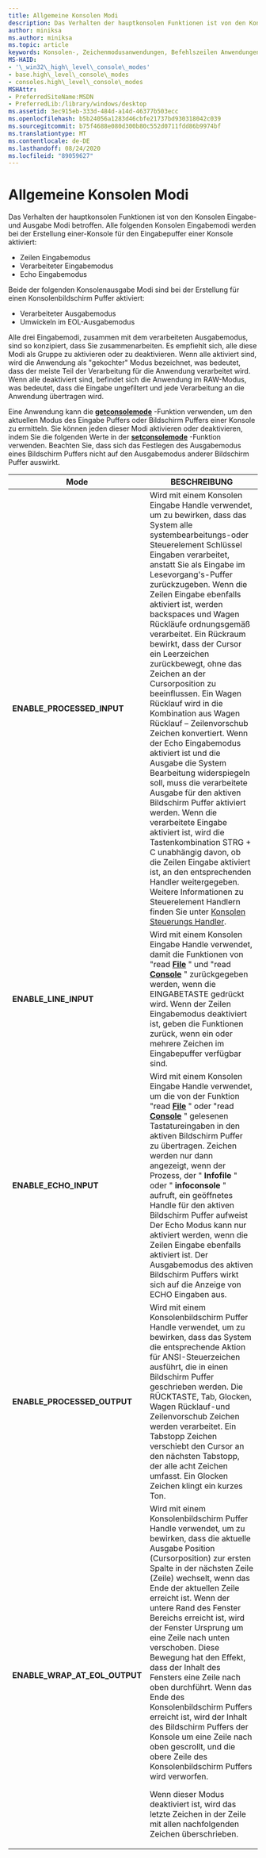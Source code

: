 ```yaml
---
title: Allgemeine Konsolen Modi
description: Das Verhalten der hauptkonsolen Funktionen ist von den Konsolen Eingabe-und Ausgabe Modi betroffen.
author: miniksa
ms.author: miniksa
ms.topic: article
keywords: Konsolen-, Zeichenmodusanwendungen, Befehlszeilen Anwendungen, Terminalanwendungen, Konsolen-API
MS-HAID:
- '\_win32\_high\_level\_console\_modes'
- base.high\_level\_console\_modes
- consoles.high\_level\_console\_modes
MSHAttr:
- PreferredSiteName:MSDN
- PreferredLib:/library/windows/desktop
ms.assetid: 3ec915eb-333d-484d-a14d-46377b503ecc
ms.openlocfilehash: b5b24056a1283d46cbfe21737bd930318042c039
ms.sourcegitcommit: b75f4688e080d300b80c552d0711fdd86b9974bf
ms.translationtype: MT
ms.contentlocale: de-DE
ms.lasthandoff: 08/24/2020
ms.locfileid: "89059627"
---
```

# <a name="high-level-console-modes"></a>Allgemeine Konsolen Modi


Das Verhalten der hauptkonsolen Funktionen ist von den Konsolen Eingabe-und Ausgabe Modi betroffen. Alle folgenden Konsolen Eingabemodi werden bei der Erstellung einer-Konsole für den Eingabepuffer einer Konsole aktiviert:

- Zeilen Eingabemodus
- Verarbeiteter Eingabemodus
- Echo Eingabemodus

Beide der folgenden Konsolenausgabe Modi sind bei der Erstellung für einen Konsolenbildschirm Puffer aktiviert:

- Verarbeiteter Ausgabemodus
- Umwickeln im EOL-Ausgabemodus

Alle drei Eingabemodi, zusammen mit dem verarbeiteten Ausgabemodus, sind so konzipiert, dass Sie zusammenarbeiten. Es empfiehlt sich, alle diese Modi als Gruppe zu aktivieren oder zu deaktivieren. Wenn alle aktiviert sind, wird die Anwendung als "gekochter" Modus bezeichnet, was bedeutet, dass der meiste Teil der Verarbeitung für die Anwendung verarbeitet wird. Wenn alle deaktiviert sind, befindet sich die Anwendung im RAW-Modus, was bedeutet, dass die Eingabe ungefiltert und jede Verarbeitung an die Anwendung übertragen wird.

Eine Anwendung kann die [**getconsolemode**](getconsolemode.md) -Funktion verwenden, um den aktuellen Modus des Eingabe Puffers oder Bildschirm Puffers einer Konsole zu ermitteln. Sie können jeden dieser Modi aktivieren oder deaktivieren, indem Sie die folgenden Werte in der [**setconsolemode**](setconsolemode.md) -Funktion verwenden. Beachten Sie, dass sich das Festlegen des Ausgabemodus eines Bildschirm Puffers nicht auf den Ausgabemodus anderer Bildschirm Puffer auswirkt.

<table>
<colgroup>
<col width="50%" />
<col width="50%" />
</colgroup>
<thead>
<tr class="header">
<th>Mode</th>
<th>BESCHREIBUNG</th>
</tr>
</thead>
<tbody>
<tr class="odd">
<td><strong>ENABLE_PROCESSED_INPUT</strong></td>
<td>Wird mit einem Konsolen Eingabe Handle verwendet, um zu bewirken, dass das System alle systembearbeitungs-oder Steuerelement Schlüssel Eingaben verarbeitet, anstatt Sie als Eingabe im Lesevorgang&#39;s-Puffer zurückzugeben. Wenn die Zeilen Eingabe ebenfalls aktiviert ist, werden backspaces und Wagen Rückläufe ordnungsgemäß verarbeitet. Ein Rückraum bewirkt, dass der Cursor ein Leerzeichen zurückbewegt, ohne das Zeichen an der Cursorposition zu beeinflussen. Ein Wagen Rücklauf wird in die Kombination aus Wagen Rücklauf – Zeilenvorschub Zeichen konvertiert. Wenn der Echo Eingabemodus aktiviert ist und die Ausgabe die System Bearbeitung widerspiegeln soll, muss die verarbeitete Ausgabe für den aktiven Bildschirm Puffer aktiviert werden. Wenn die verarbeitete Eingabe aktiviert ist, wird die Tastenkombination STRG + C unabhängig davon, ob die Zeilen Eingabe aktiviert ist, an den entsprechenden Handler weitergegeben. Weitere Informationen zu Steuerelement Handlern finden Sie unter <a href="console-control-handlers.md" data-raw-source="[Console Control Handlers](console-control-handlers.md)">Konsolen Steuerungs Handler</a>.</td>
</tr>
<tr class="even">
<td><strong>ENABLE_LINE_INPUT</strong></td>
<td>Wird mit einem Konsolen Eingabe Handle verwendet, damit die Funktionen von "read <a href="https://msdn.microsoft.com/library/windows/desktop/aa365467" data-raw-source="[&lt;strong&gt;ReadFile&lt;/strong&gt;](https://msdn.microsoft.com/library/windows/desktop/aa365467)"><strong>File</strong></a> " und "read <a href="readconsole.md" data-raw-source="[&lt;strong&gt;ReadConsole&lt;/strong&gt;](readconsole.md)"><strong>Console</strong></a> " zurückgegeben werden, wenn die EINGABETASTE gedrückt wird. Wenn der Zeilen Eingabemodus deaktiviert ist, geben die Funktionen zurück, wenn ein oder mehrere Zeichen im Eingabepuffer verfügbar sind.</td>
</tr>
<tr class="odd">
<td><strong>ENABLE_ECHO_INPUT</strong></td>
<td>Wird mit einem Konsolen Eingabe Handle verwendet, um die von der Funktion "read <a href="https://msdn.microsoft.com/library/windows/desktop/aa365467" data-raw-source="[&lt;strong&gt;ReadFile&lt;/strong&gt;](https://msdn.microsoft.com/library/windows/desktop/aa365467)"><strong>File</strong></a> " oder "read <a href="readconsole.md" data-raw-source="[&lt;strong&gt;ReadConsole&lt;/strong&gt;](readconsole.md)"><strong>Console</strong></a> " gelesenen Tastatureingaben in den aktiven Bildschirm Puffer zu übertragen. Zeichen werden nur dann angezeigt, wenn der Prozess, der " <strong>Infofile</strong> " oder " <strong>infoconsole</strong> " aufruft, ein geöffnetes Handle für den aktiven Bildschirm Puffer aufweist Der Echo Modus kann nur aktiviert werden, wenn die Zeilen Eingabe ebenfalls aktiviert ist. Der Ausgabemodus des aktiven Bildschirm Puffers wirkt sich auf die Anzeige von ECHO Eingaben aus.</td>
</tr>
<tr class="even">
<td><strong>ENABLE_PROCESSED_OUTPUT</strong></td>
<td>Wird mit einem Konsolenbildschirm Puffer Handle verwendet, um zu bewirken, dass das System die entsprechende Aktion für ANSI-Steuerzeichen ausführt, die in einen Bildschirm Puffer geschrieben werden. Die RÜCKTASTE, Tab, Glocken, Wagen Rücklauf-und Zeilenvorschub Zeichen werden verarbeitet. Ein Tabstopp Zeichen verschiebt den Cursor an den nächsten Tabstopp, der alle acht Zeichen umfasst. Ein Glocken Zeichen klingt ein kurzes Ton.</td>
</tr>
<tr class="odd">
<td><strong>ENABLE_WRAP_AT_EOL_OUTPUT</strong></td>
<td>Wird mit einem Konsolenbildschirm Puffer Handle verwendet, um zu bewirken, dass die aktuelle Ausgabe Position (Cursorposition) zur ersten Spalte in der nächsten Zeile (Zeile) wechselt, wenn das Ende der aktuellen Zeile erreicht ist. Wenn der untere Rand des Fenster Bereichs erreicht ist, wird der Fenster Ursprung um eine Zeile nach unten verschoben. Diese Bewegung hat den Effekt, dass der Inhalt des Fensters eine Zeile nach oben durchführt. Wenn das Ende des Konsolenbildschirm Puffers erreicht ist, wird der Inhalt des Bildschirm Puffers der Konsole um eine Zeile nach oben gescrollt, und die obere Zeile des Konsolenbildschirm Puffers wird verworfen.
<p>Wenn dieser Modus deaktiviert ist, wird das letzte Zeichen in der Zeile mit allen nachfolgenden Zeichen überschrieben.</p></td>
</tr>
<tr class="even">
</tr>
<tr class="odd">
</tr>
<tr class="even">
</tr>
</tbody>
</table>

 

 

 




